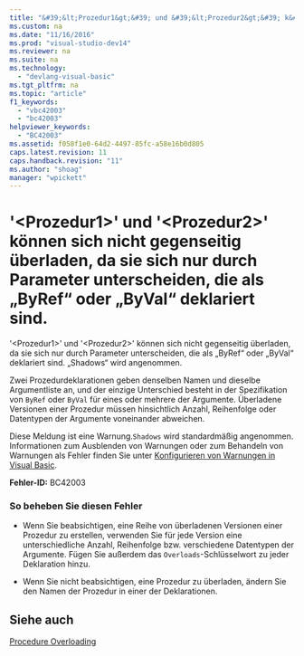 ```yaml
---
title: "&#39;&lt;Prozedur1&gt;&#39; und &#39;&lt;Prozedur2&gt;&#39; k&#246;nnen sich nicht gegenseitig &#252;berladen, da sie sich nur durch Parameter unterscheiden, die als „ByRef“ oder „ByVal“ deklariert sind."
ms.custom: na
ms.date: "11/16/2016"
ms.prod: "visual-studio-dev14"
ms.reviewer: na
ms.suite: na
ms.technology: 
  - "devlang-visual-basic"
ms.tgt_pltfrm: na
ms.topic: "article"
f1_keywords: 
  - "vbc42003"
  - "bc42003"
helpviewer_keywords: 
  - "BC42003"
ms.assetid: f058f1e0-64d2-4497-85fc-a58e16b0d805
caps.latest.revision: 11
caps.handback.revision: "11"
ms.author: "shoag"
manager: "wpickett"
---
```

# &#39;&lt;Prozedur1&gt;&#39; und &#39;&lt;Prozedur2&gt;&#39; k&#246;nnen sich nicht gegenseitig &#252;berladen, da sie sich nur durch Parameter unterscheiden, die als „ByRef“ oder „ByVal“ deklariert sind.
'\<Prozedur1\>' und '\<Prozedur2\>' können sich nicht gegenseitig überladen, da sie sich nur durch Parameter unterscheiden, die als „ByRef“ oder „ByVal“ deklariert sind. „Shadows“ wird angenommen.  
  
 Zwei Prozedurdeklarationen geben denselben Namen und dieselbe Argumentliste an, und der einzige Unterschied besteht in der Spezifikation von `ByRef` oder `ByVal` für eines oder mehrere der Argumente. Überladene Versionen einer Prozedur müssen hinsichtlich Anzahl, Reihenfolge oder Datentypen der Argumente voneinander abweichen.  
  
 Diese Meldung ist eine Warnung.`Shadows` wird standardmäßig angenommen. Informationen zum Ausblenden von Warnungen oder zum Behandeln von Warnungen als Fehler finden Sie unter [Konfigurieren von Warnungen in Visual Basic](../Topic/Configuring%20Warnings%20in%20Visual%20Basic.md).  
  
 **Fehler\-ID:** BC42003  
  
### So beheben Sie diesen Fehler  
  
-   Wenn Sie beabsichtigen, eine Reihe von überladenen Versionen einer Prozedur zu erstellen, verwenden Sie für jede Version eine unterschiedliche Anzahl, Reihenfolge bzw. verschiedene Datentypen der Argumente. Fügen Sie außerdem das `Overloads`\-Schlüsselwort zu jeder Deklaration hinzu.  
  
-   Wenn Sie nicht beabsichtigen, eine Prozedur zu überladen, ändern Sie den Namen der Prozedur in einer der Deklarationen.  
  
## Siehe auch  
 [Procedure Overloading](../Topic/Procedure%20Overloading%20\(Visual%20Basic\).md)